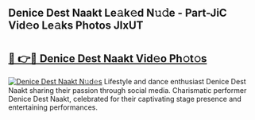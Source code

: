 ## Denice Dest Naakt Le𝚊k𝚎d N𝚞𝚍e - Part-JiC Vid𝚎o Le𝚊ks Photos JIxUT

# <h2><a href="http://fb37yfh.evod.top/?m=Denice+Dest+Naakt">🔗 👉🔴 Denice Dest Naakt Vid𝚎o Ph𝚘t𝚘s</a></h2>

[![Denice Dest Naakt N𝚞d𝚎s](https://i.imgur.com/8V9OHl7.gif)](http://fb37yfh.evod.top/?m=Denice+Dest+Naakt)
Lifestyle and dance enthusiast Denice Dest Naakt sharing their passion through social media. Charismatic performer Denice Dest Naakt, celebrated for their captivating stage presence and entertaining performances. 
